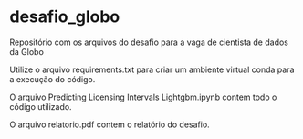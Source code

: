 # desafio_globo
Repositório com os arquivos do desafio para a vaga de cientista de dados da Globo

Utilize o arquivo requirements.txt para criar um ambiente virtual conda para a execução do código.

O arquivo Predicting Licensing Intervals Lightgbm.ipynb contem todo o código utilizado.

O arquivo relatorio.pdf contem o relatório do desafio.
